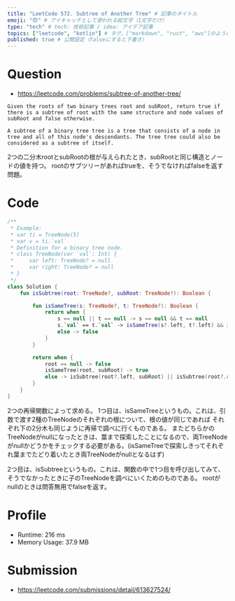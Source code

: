 ```yaml
---
title: "LeetCode 572. Subtree of Another Tree" # 記事のタイトル
emoji: "😠" # アイキャッチとして使われる絵文字（1文字だけ）
type: "tech" # tech: 技術記事 / idea: アイデア記事
topics: ["leetcode", "kotlin"] # タグ。["markdown", "rust", "aws"]のように指定する
published: true # 公開設定（falseにすると下書き）
---
```


# Question

- https://leetcode.com/problems/subtree-of-another-tree/

~~~
Given the roots of two binary trees root and subRoot, return true if there is a subtree of root with the same structure and node values of subRoot and false otherwise.

A subtree of a binary tree tree is a tree that consists of a node in tree and all of this node's descendants. The tree tree could also be considered as a subtree of itself.
~~~


2つの二分木rootとsubRootの根が与えられたとき、subRootと同じ構造とノードの値を持つ。
rootのサブツリーがあればtrueを、そうでなければfalseを返す問題。


# Code

~~~kotlin
/**
 * Example:
 * var ti = TreeNode(5)
 * var v = ti.`val`
 * Definition for a binary tree node.
 * class TreeNode(var `val`: Int) {
 *     var left: TreeNode? = null
 *     var right: TreeNode? = null
 * }
 */
class Solution {
    fun isSubtree(root: TreeNode?, subRoot: TreeNode?): Boolean {

        fun isSameTree(s: TreeNode?, t: TreeNode?): Boolean {
            return when {
                s == null || t == null -> s == null && t == null
                s.`val` == t.`val` -> isSameTree(s?.left, t?.left) && isSameTree(s?.right, t?.right)
                else -> false
            }
        }

        return when {
            root == null -> false
            isSameTree(root, subRoot) -> true
            else -> isSubtree(root?.left, subRoot) || isSubtree(root?.right, subRoot)
        }
    }
}
~~~

2つの再帰関数によって求める。
1つ目は、isSameTreeというもの。これは、引数で渡す2種のTreeNodeのそれぞれの根について、根の値が同じであれば
それぞれ下の2分木も同じように再帰で調べに行くものである。
またどちらかのTreeNodeがnullになったときは、葉まで探索したことになるので、両TreeNodeがnullかどうかをチェックする必要がある。(isSameTreeで探索しきってそれぞれ葉までたどり着いたとき両TreeNodeがnullとなるはず)

2つ目は、isSubtreeというもの。これは、関数の中で1つ目を呼び出してみて、そうでなかったときに子のTreeNodeを調べにいくためのものである。
rootがnullのときは問答無用でfalseを返す。

# Profile

- Runtime: 216 ms
- Memory Usage: 37.9 MB

# Submission
- https://leetcode.com/submissions/detail/613627524/

